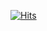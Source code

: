 [![Hits](https://hits.seeyoufarm.com/api/count/incr/badge.svg?url=https%3A%2F%2Fgithub.com%2FCHERISH61111%2Fhit-counter&count_bg=%23B3C5FF&title_bg=%23788DED&icon=github.svg&icon_color=%23E7E7E7&title=Hits&edge_flat=false)](https://hits.seeyoufarm.com)

<!--
**CHERRY-611/CHERRY-611** is a ✨ _special_ ✨ repository because its `README.md` (this file) appears on your GitHub profile.

Here are some ideas to get you started:

- 🔭 I’m currently working on ...
- 🌱 I’m currently learning ...
- 👯 I’m looking to collaborate on ...
- 🤔 I’m looking for help with ...
- 💬 Ask me about ...
- 📫 How to reach me: ...
- 😄 Pronouns: ...
- ⚡ Fun fact: ...
-->
